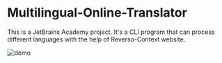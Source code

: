 # Multilingual-Online-Translator
This is a JetBrains Academy project. It's a CLI program that can process different languages with the help of Reverso-Context website.

![demo](multiLangTranslatorDemo.gif)

